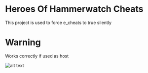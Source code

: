 # Heroes Of Hammerwatch Cheats
This project is used to force e_cheats to true silently

# Warning
Works correctly if used as host

![alt text](https://i.imgur.com/elfRxQ6.jpg "PoC")
